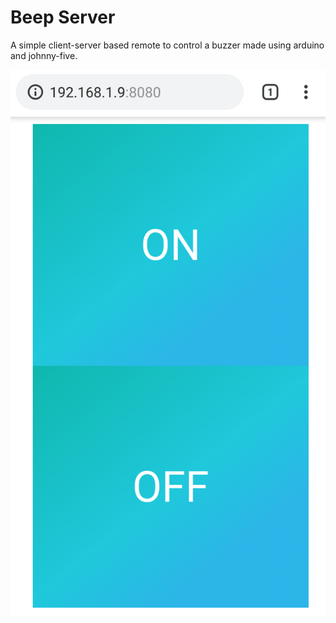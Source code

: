 # Beep Server
A simple client-server based remote to control a buzzer made using arduino and johnny-five.

![screenshot](./screenshot.png)
